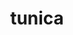 ---
title: tunica
meaning: tunic
ch: eight
pos: noun
stem: tunic
genend: ae
abbgender: f.
abbgender2: fem.
gender: feminine
declension: first
derivative: tunicate
six: y
---